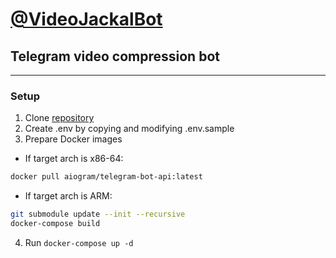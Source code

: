# [@VideoJackalBot](https://telegram.me/VideoJackalBot)

## Telegram video compression bot
***

### Setup

1. Clone [repository](https://github.com/kaminarifox/video-jackal-bot.git)
2. Create .env by copying and modifying .env.sample
3. Prepare Docker images

- If target arch is x86-64:
```bash
docker pull aiogram/telegram-bot-api:latest
```
- If target arch is ARM: 
```bash
git submodule update --init --recursive
docker-compose build
```
4. Run `docker-compose up -d`
